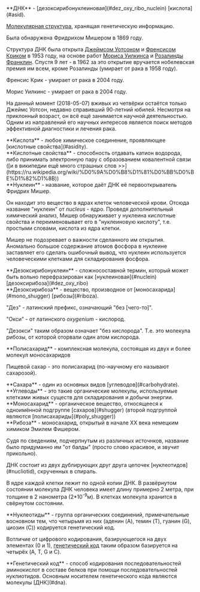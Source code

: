 <div name = "dna">
**ДНК** - [дезоксирибонуклеиновая](#dez_oxy_ribo_nuclein) [кислота](#asid).

[Молекулярная структура](#dna_struct), хранящая генетическую информацию.

Была обнаружена Фридрихом Мишером в 1869 году.

Структура ДНК была открыта [Джеймсом Уотсоном](#Watson) и [Френсисом Криком](#Crick) в 1953 году, на основе работ [Мориса Уилкинса](#Wilkins) и [Розалинды Франклин](#Franklin). Спустя 9 лет - в 1962 за это открытие вручается нобелевская премия им всем, кроме Розалинды (умирает от рака в 1958 году).

Френсис Крик - умирает от рака в 2004 году.

Морис Уилкинс - умирает от рака в 2004 году.

На данный момент (2018-05-07) вживых из четвёрки остаётся только Джеймс Уотсон, недавно справивший 90-летний юбилей. Несмотря на приклонный возраст, он всё ещё занимается научной деятельностью. Одним из направлений его научных интересов является поиск методов эффективной диагностики и лечения рака.

</div>

<div name="asid">
**Кислота** - любое химическое соединение, проявляющее [кислотные свойства](#asidity).
</div>

<div name="asidity">
**Кислотные свойства** - способность отдавать катион водорода, либо принимать электронную пару с образованием ковалентной связи ([и в википедии ещё много страшных слов >>](https://ru.wikipedia.org/wiki/%D0%9A%D0%B8%D1%81%D0%BB%D0%BE%D1%82%D1%8B))
</div>

<div name="nuclein">
**Нуклеин** - название, которое даёт ДНК её первооткрыватель Фридрих Мишер. 
        
Он находит это вещество в ядрах клеток человеческой крови. Отсюда название "нуклеин" от *nucleus* - ядро. 
Проведя дополнительный химический анализ, Мишер обнаруживает у нуклеина кислотные свойства и 
переименовывает его в "нуклеиновую кислоту", т.е. простыми словами, кислота из ядра клетки. 

Мишер не подозревает о важности сделанного им открытия. Аномально большое содержание атомов фосфора в нуклеине 
заставляет его сделать ошибочный вывод, что нуклеин используется человеческими клетками для складирования фосфора.
</div>

<div name="dez_oxy_ribo_nuclein">
**Дезоксирибонуклеин** - сложносоставной термин, который может быть вольно перефразирован как [нуклеиновая](#nuclein) [дезоксирибоза](#dez_oxy_ribo)
</div>

<div name="dez_oxy_ribo">
**Дезоксирибоза** - вещество, производное от [моносахарида](#mono_shugger) [рибозы](#riboza).

"Дез" - латинский префикс, означающий "без \[чего-то\]".

"Окси" - от латинского *oxygenium* - кислород.

"Дезокси" таким образом означает "без кислорода". Т.е. это молекула рибозы, от которой оторвали один атом кислорода.
</div>

<div name="poly_shugger">
**Полисахарид** - комплексная молекула, состоящая из двух и более молекул моносахаридов

Пищевой сахар - это полисахарид (по-научному его называют сахарозой).
</div>

<div name="shugger">
**Сахара** - один из основных видов [углеводов](#carbohydrate).
</div>

<div name="carbohydrate">
**Углеводы** - это такие органические молекулы, используемые клетками живых существ для складирования и добычи энергии.
</div>

<div name="mono_shugger">
**Моносахарид** - органическое вещество, относящееся к одноимённой подгруппе [сахаров](#shugger) (второй подгруппой являются [полисахариды](#poly_shugger))
</div>

<div name="riboza">
**Рибоза** - моносахарид, открытый в начале XX века немецким химиком Эмилем Фишером. 

Судя по сведениям, подчерпнутым из различных источнков, название было придуманно им "от балды" (просто слово красивое, и звучит прикольно).
</div>

<div name="dna_struct">
ДНК состоит из двух дублирующих друг друга цепочек [нуклеотидов](#nucliotid), скрученных в спираль. 

В ядре каждой клетки лежит по одной копии ДНК. В развёрнутом состоянии молекула ДНК человека имеет длину примерно 2 метра, при толщине в 2 нанометра (2*10<sup>-9</sup>м). 
В клетках молекула хранится в свёрнутом состоянии.
</div>

<div name="nucliotid">
**Нуклеотиды** - группа органических соединений, примечательные восновном тем, что четырьмя из них (аденин (A), темин (T), гуанин (G), циозин (C)) кодируется генетический код. 

Вотличие от цифрового кодирования, базирующегося на двух элементах (0 и 1), [генетический код](#genetic_code) таким образом базируется на четырёх (A, T, G и C).  
</div>

<div name="genetic_code">
**Генетический код** - способ кодирования последовательностей аминокислот в составе белков при помощи последовательностей нуклиотидов. Основным носителем генетического кода являются молекулы [ДНК](#dna).


</div>